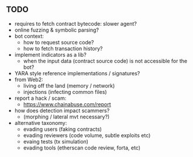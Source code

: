 ## TODO

- requires to fetch contract bytecode: slower agent?
- online fuzzing & symbolic parsing?
- bot context:
  - how to request source code?
  - how to fetch transaction history?
- implement indicators as a lib?
  - when the input data (contract source code) is not accessible for the bot?
- YARA style reference implementations / signatures?
- from Web2:
  - living off the land (memory / network)
  - injections (infecting common files)
- report a hack / scam:
  - https://www.chainabuse.com/report
- how does detection impact scammers?
  - (morphing / lateral mvt necessary?)
- alternative taxonomy:
  - evading users (faking contracts)
  - evading reviewers (code volume, subtle exploits etc)
  - evaing tests (tx simulation)
  - evading tools (etherscan code review, forta, etc)
